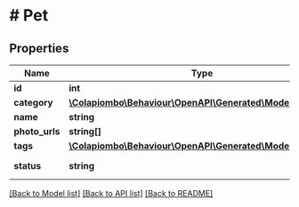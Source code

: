 # # Pet

## Properties

Name | Type | Description | Notes
------------ | ------------- | ------------- | -------------
**id** | **int** |  | [optional]
**category** | [**\Colapiombo\Behaviour\OpenAPI\Generated\Model\Category**](Category.md) |  | [optional]
**name** | **string** |  |
**photo_urls** | **string[]** |  |
**tags** | [**\Colapiombo\Behaviour\OpenAPI\Generated\Model\Tag[]**](Tag.md) |  | [optional]
**status** | **string** | pet status in the store | [optional]

[[Back to Model list]](../../README.md#models) [[Back to API list]](../../README.md#endpoints) [[Back to README]](../../README.md)
